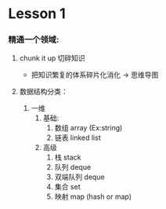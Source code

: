# Lesson 1

### 精通一个领域:

1. chunk it up 切碎知识
    - 把知识繁复的体系碎片化消化  →  思维导图

2. 数据结构分类：
    1. 一维        
        1. 基础:
            1. 数组 array (Ex:string)
            2. 链表 linked list
        2. 高级
            1. 栈 stack
            2. 队列 deque
            3. 双端队列 deque
            4. 集合 set
            5. 映射 map (hash or map)
